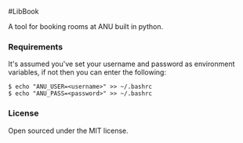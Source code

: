 #LibBook

A tool for booking rooms at ANU built in python.

### Requirements
It's assumed you've set your username and password as environment variables, if not then you can enter the following:
```
$ echo "ANU_USER=<username>" >> ~/.bashrc
$ echo "ANU_PASS=<password>" >> ~/.bashrc
```

### License
Open sourced under the MIT license.
